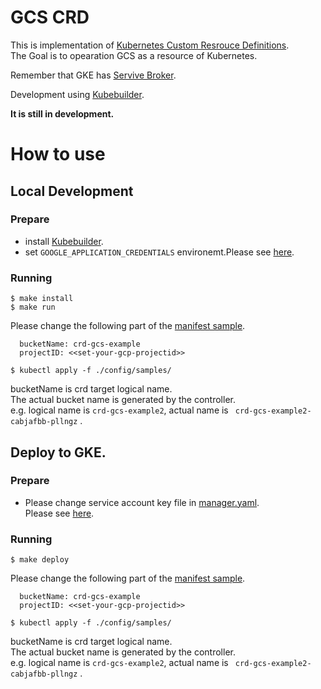 # GCS CRD

This is implementation of [Kubernetes Custom Resrouce Definitions]((https://kubernetes.io/docs/concepts/extend-kubernetes/api-extension/custom-resources/#customresourcedefinitions)).<br>
The Goal is to opearation GCS as a resource of Kubernetes.

Remember that GKE has [Servive Broker](https://cloud.google.com/kubernetes-engine/docs/concepts/google-cloud-platform-service-broker).

Development using [Kubebuilder](https://book.kubebuilder.io/).

**It is still in development.**

# How to use

## Local Development 

### Prepare

- install [Kubebuilder](https://book.kubebuilder.io/).
- set `GOOGLE_APPLICATION_CREDENTIALS` environemt.Please see [here](https://cloud.google.com/docs/authentication/getting-started).

### Running

```
$ make install
$ make run
```

Please change the following part of the [manifest sample](./config/samples/storage_v1alpha1_gcs.yaml).

```
  bucketName: crd-gcs-example
  projectID: <<set-your-gcp-projectid>>
```

```
$ kubectl apply -f ./config/samples/
```

bucketName is crd target logical name.<br>
The actual bucket name is generated by the controller.<br>
e.g. logical name is `crd-gcs-example2`, actual name is ` crd-gcs-example2-cabjafbb-pllngz` .

## Deploy to  GKE.

### Prepare

- Please change service account key file in [manager.yaml](./config/default/manager/manager.yaml).<br>
Please see [here](https://cloud.google.com/docs/authentication/getting-started).

### Running

```
$ make deploy
```

Please change the following part of the [manifest sample](./config/samples/storage_v1alpha1_gcs.yaml).

```
  bucketName: crd-gcs-example
  projectID: <<set-your-gcp-projectid>>
```

```
$ kubectl apply -f ./config/samples/
```

bucketName is crd target logical name.<br>
The actual bucket name is generated by the controller.<br>
e.g. logical name is `crd-gcs-example2`, actual name is ` crd-gcs-example2-cabjafbb-pllngz` .
